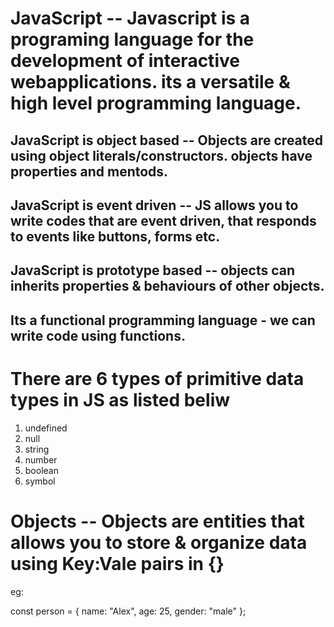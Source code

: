 # JavaScript -- Javascript is a programing language for the development of interactive webapplications. its a versatile & high level programming language.

## JavaScript is object based -- Objects are created using object literals/constructors. objects have properties and mentods.

## JavaScript is event driven -- JS allows you to write codes that are event driven, that responds to events like buttons, forms etc.

## JavaScript is prototype based -- objects can inherits properties & behaviours of other objects.

## Its a functional programming language - we can write code using functions.

# There are 6 types of primitive data types in JS as listed beliw
1. undefined 
2. null
3. string
4. number
5. boolean
6. symbol

# Objects -- Objects are entities that allows you to store & organize data using Key:Vale pairs in {}

eg: 

const person = {
  name: "Alex",
  age: 25,
  gender: "male"
};
